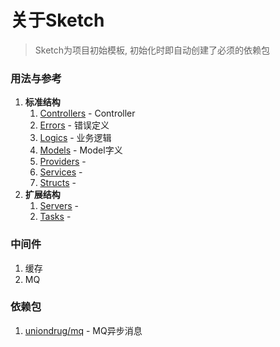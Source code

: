 # 关于Sketch

> Sketch为项目初始模板, 初始化时即自动创建了必须的依赖包



### 用法与参考

1. **标准结构**
    1. [Controllers](./app.controllers.md) - Controller
    1. [Errors](./app.errors.md) - 错误定义
    1. [Logics](./app.logics.md) - 业务逻辑
    1. [Models](./app.models.md) - Model字义
    1. [Providers](./app.providers.md) - 
    1. [Services](./app.services.md) - 
    1. [Structs](./app.structs.md) - 
1. **扩展结构**
    1. [Servers](./app.servers.md) - 
    1. [Tasks](./app.tasks.md) - 


### 中间件

1. 缓存
1. MQ


### 依赖包

1. [uniondrug/mq](./) - MQ异步消息